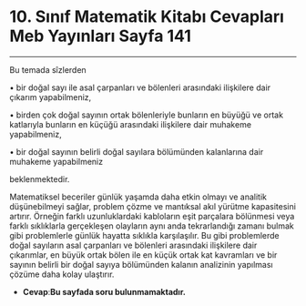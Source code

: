 # 10. Sınıf Matematik Kitabı Cevapları Meb Yayınları Sayfa 141

---

Bu temada sîzlerden

 • bir doğal sayı ile asal çarpanları ve bölenleri arasındaki ilişkilere dair çıkarım yapabilmeniz,

 • birden çok doğal sayının ortak bölenleriyle bunların en büyüğü ve ortak katlarıyla bunların en küçüğü arasındaki ilişkilere dair muhakeme yapabilmeniz,

 • bir doğal sayının belirli doğal sayılara bölümünden kalanlarına dair muhakeme yapabilmeniz

 beklenmektedir.

Matematiksel beceriler günlük yaşamda daha etkin olmayı ve analitik düşünebilmeyi sağlar, problem çözme ve mantıksal akıl yürütme kapasitesini artırır. Örneğin farklı uzunluklardaki kabloların eşit parçalara bölünmesi veya farklı sıklıklarla gerçekleşen olayların aynı anda tekrarlandığı zamanı bulmak gibi problemlerle günlük hayatta sıklıkla karşılaşılır. Bu gibi problemlerde doğal sayıların asal çarpanları ve bölenleri arasındaki ilişkilere dair çıkarımlar, en büyük ortak bölen ile en küçük ortak kat kavramları ve bir sayının belirli bir doğal sayıya bölümünden kalanın analizinin yapılması çözüme daha kolay ulaştırır.

-   **Cevap**:**Bu sayfada soru bulunmamaktadır.**